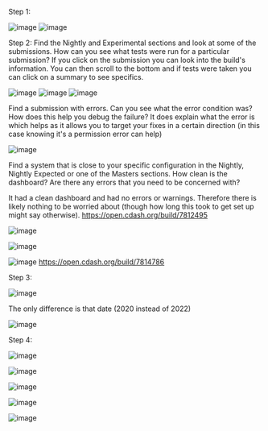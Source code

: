Step 1:

![image](https://user-images.githubusercontent.com/68211239/160031173-dbe127ec-187a-41cb-8efe-3820e1d022f6.png)
![image](https://user-images.githubusercontent.com/68211239/160031203-09276215-0d0f-4706-8ba8-f3b33b99fc96.png)


Step 2:
Find the Nightly and Experimental sections and look at some of the submissions. How can you see what tests were run for a particular submission?
If you click on the submission you can look into the build's information. You can then scroll to the bottom and if tests were taken you can click on a summary to see specifics.

![image](https://user-images.githubusercontent.com/68211239/160032025-2797e81a-6bc3-4d42-8761-226110bd5d5c.png)
![image](https://user-images.githubusercontent.com/68211239/160032072-b7debdba-8739-465e-8804-29a549b07e80.png)
![image](https://user-images.githubusercontent.com/68211239/160032227-55cf4841-b572-4d65-9d36-32ea4874d93d.png)

Find a submission with errors. Can you see what the error condition was? How does this help you debug the failure?
It does explain what the error is which helps as it allows you to target your fixes in a certain direction (in this case knowing it's a permission error can help)

![image](https://user-images.githubusercontent.com/68211239/160033054-8976a45c-4bc0-4b79-b255-7c8aac69d799.png)

Find a system that is close to your specific configuration in the Nightly, Nightly Expected or one of the Masters sections. How clean is the dashboard? Are there any errors that you need to be concerned with?

It had a clean dashboard and had no errors or warnings. Therefore there is likely nothing to be worried about (though how long this took to get set up might say otherwise).
https://open.cdash.org/build/7812495

![image](https://user-images.githubusercontent.com/68211239/160033293-04d339c2-9122-4201-a084-021d7897127f.png)

![image](https://user-images.githubusercontent.com/68211239/160033415-1134ec82-8282-4edd-b20a-09feed7d49d6.png)

![image](https://user-images.githubusercontent.com/68211239/160040631-c3549d79-022b-4c23-a6ab-807544139b3e.png)
https://open.cdash.org/build/7814786


Step 3:

![image](https://user-images.githubusercontent.com/68211239/160043843-bc7b9df9-eaa7-44ef-9863-d46fb451c5c8.png)

The only difference is that date (2020 instead of 2022)

![image](https://user-images.githubusercontent.com/68211239/160045569-838cc2da-3df8-4db3-9daa-7de7fd4783c0.png)



Step 4:

![image](https://user-images.githubusercontent.com/68211239/160051042-aadb05b3-dee7-42b2-9e2a-22faa9c752fb.png)

![image](https://user-images.githubusercontent.com/68211239/160053184-f536ab0a-d931-4c2f-b1aa-a6e3e5fb2560.png)

![image](https://user-images.githubusercontent.com/68211239/160053751-5f6384cb-1f23-47f5-a8bf-fd6bba7871cb.png)

![image](https://user-images.githubusercontent.com/68211239/160053871-6e1235a1-4a90-4e7b-a2aa-ecd379833006.png)

![image](https://user-images.githubusercontent.com/68211239/160053908-5c9ecaa6-0f76-45ef-8691-369e2f084035.png)





